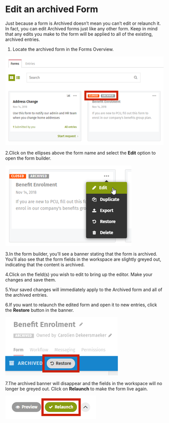 # Edit an archived Form



Just because a form is Archived doesn’t mean you can’t edit or relaunch it. In fact, you can edit Archived forms just like any other form. Keep in mind that any edits you make to the form will be applied to all of the existing, archived entries.

1. Locate the archived form in the Forms Overview.

![](../../../.gitbook/assets/1%20%2815%29.png)

2.Click on the ellipses above the form name and select the **Edit** option to open the form builder.  


![](../../../.gitbook/assets/2%20%2810%29.png)



3.In the form builder, you’ll see a banner stating that the form is archived. You’ll also see that the form fields in the workspace are slightly greyed out, indicating that the content is archived.

4.Click on the field\(s\) you wish to edit to bring up the editor. Make your changes and save them.

5.Your saved changes will immediately apply to the Archived form and all of the archived entries.

6.If you want to relaunch the edited form and open it to new entries, click the **Restore** button in the banner.

![](../../../.gitbook/assets/3%20%2827%29.png)

7.The archived banner will disappear and the fields in the workspace will no longer be greyed out. Click on **Relaunch** to make the form live again.  


![](../../../.gitbook/assets/4%20%2815%29.png)

